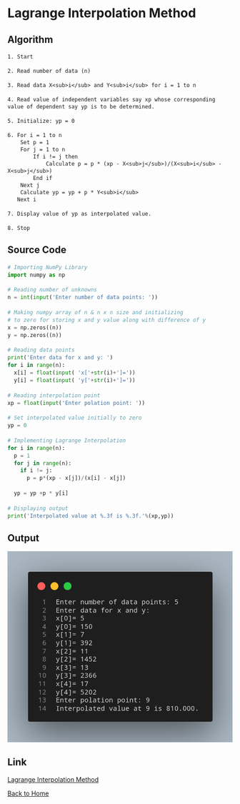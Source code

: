 
# Lagrange Interpolation Method

## Algorithm

    1. Start

    2. Read number of data (n)

    3. Read data X<sub>i</sub> and Y<sub>i</sub> for i = 1 to n

    4. Read value of independent variables say xp whose corresponding value of dependent say yp is to be determined.

    5. Initialize: yp = 0

    6. For i = 1 to n
        Set p = 1
        For j = 1 to n
            If i != j then
                Calculate p = p * (xp - X<sub>j</sub>)/(X<sub>i</sub> - X<sub>j</sub>)
            End if
        Next j
        Calculate yp = yp + p * Y<sub>i</sub>
       Next i
    
    7. Display value of yp as interpolated value.

    8. Stop

## Source Code

``` python
# Importing NumPy Library
import numpy as np

# Reading number of unknowns
n = int(input('Enter number of data points: '))

# Making numpy array of n & n x n size and initializing 
# to zero for storing x and y value along with difference of y
x = np.zeros((n))
y = np.zeros((n))

# Reading data points
print('Enter data for x and y: ')
for i in range(n):
  x[i] = float(input( 'x['+str(i)+']='))
  y[i] = float(input( 'y['+str(i)+']='))

# Reading interpolation point 
xp = float(input('Enter polation point: '))

# Set interpolated value initially to zero
yp = 0

# Implementing Lagrange Interpolation
for i in range(n):
  p = 1
  for j in range(n):
    if i != j:
      p = p*(xp - x[j])/(x[i] - x[j])
    
  yp = yp +p * y[i]

# Displaying output
print('Interpolated value at %.3f is %.3f.'%(xp,yp))
```

## Output

![Lagrange Interpolation Method](./assets/Lagrange-Interpolation-Method.png)

## Link

[Lagrange Interpolation Method](https://github.com/kabirdeula/Numerical_Method_Lab_Report/blob/main/Lab%20Report/Lab05.py)

[Back to Home](README.md)
